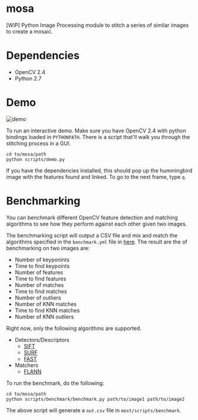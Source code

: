 # mosa

[WIP] Python Image Processing module to stitch a series of similar images to
create a mosaic.

# Dependencies

* OpenCV 2.4
* Python 2.7

# Demo

![demo](demo.gif)

To run an interactive demo. Make sure you have OpenCV 2.4 with python bindings
loaded in `PYTHONPATH`. There is a script that'll walk you through the
stitching process in a GUI.

```
cd to/mosa/path
python scripts/demo.py
```
If you have the dependencies installed, this should pop up the hummingbird image
with the features found and linked. To go to the next frame, type `q`.

# Benchmarking

You can benchmark different OpenCV feature detection and matching algorithms to
see how they perform against each other given two images.

The benchmarking script will output a CSV file and mix and match the algorithms
specified in the `benchmark.yml` file in
[here](https://github.com/iFahad7/mosa/blob/master/scripts/benchmark/benchmark.yml).
The result are the of benchmarking on two images are:

* Number of keyponints
* Time to find keypoints
* Number of features
* Time to find features
* Number of matches
* Time to find matches
* Number of outliers
* Number of KNN matches
* Time to find KNN matches
* Number of KNN outliers

Right now, only the following algorithms are supported.
* Detectors/Descriptors
  * [SIFT](http://docs.opencv.org/2.4/modules/nonfree/doc/feature_detection.html?highlight=sift#sift)
  * [SURF](http://docs.opencv.org/2.4/modules/nonfree/doc/feature_detection.html?highlight=surf#surf)
  * [FAST](http://docs.opencv.org/2.4/modules/features2d/doc/feature_detection_and_description.html#fast)
* Matchers
  * [FLANN](http://docs.opencv.org/2.4/doc/tutorials/features2d/feature_flann_matcher/feature_flann_matcher.html)

To run the benchmark, do the following:

```
cd to/mosa/path
python scripts/benchmark/benchmark.py path/to/image1 path/to/image2
```
The above script will generate a `out.csv` file in `most/scripts/benchmark`.
